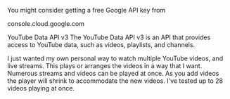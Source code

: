 You might consider getting a free Google API key from

console.cloud.google.com

YouTube Data API v3
The YouTube Data API v3 is an API that provides access to YouTube data, such as videos, playlists, and channels.

I just wanted my own personal way to watch multiple YouTube videos, and live streams. This plays or arranges the videos in a way
that I want. Numerous streams and videos can be played at once. As you add videos the player will shrink to accommodate the new
videos. I've tested up to 28 videos playing at once.
